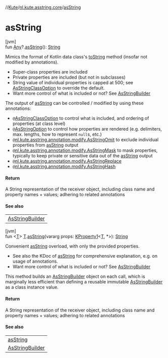 //[Kute](../../index.md)/[nl.kute.asstring.core](index.md)/[asString](as-string.md)

# asString

[jvm]\
fun [Any](https://kotlinlang.org/api/latest/jvm/stdlib/kotlin/-any/index.html)?.[asString](as-string.md)(): [String](https://kotlinlang.org/api/latest/jvm/stdlib/kotlin/-string/index.html)

Mimics the format of Kotlin data class's [toString](https://kotlinlang.org/api/latest/jvm/stdlib/kotlin/index.html) method (insofar not modified by annotations).

- 
   Super-class properties are included
- 
   Private properties are included (but not in subclasses)
- 
   String value of individual properties is capped at 500; see [AsStringClassOption](../nl.kute.asstring.annotation.option/-as-string-class-option/index.md) to override the default.
- 
   Want more control of what is included or not? See [AsStringBuilder](-as-string-builder/index.md)

The output of [asString](as-string.md) can be controlled / modified by using these annotations:

- 
   `@`[AsStringClassOption](../nl.kute.asstring.annotation.option/-as-string-class-option/index.md) to control what is included, and ordering of properties (at class level)
- 
   `@`[AsStringOption](../nl.kute.asstring.annotation.option/-as-string-option/index.md) to control how properties are rendered (e.g. delimiters, max. lengths, how to represent `null`s, etc.)
- 
   `@`[nl.kute.asstring.annotation.modify.AsStringOmit](../nl.kute.asstring.annotation.modify/-as-string-omit/index.md) to exclude individual properties from [asString](as-string.md) output
- 
   `@`[nl.kute.asstring.annotation.modify.AsStringMask](../nl.kute.asstring.annotation.modify/-as-string-mask/index.md) to mask properties, typically to keep private or sensitive data out of the [asString](as-string.md) output
- 
   `@`[nl.kute.asstring.annotation.modify.AsStringReplace](../nl.kute.asstring.annotation.modify/-as-string-replace/index.md)
- 
   `@`[nl.kute.asstring.annotation.modify.AsStringHash](../nl.kute.asstring.annotation.modify/-as-string-hash/index.md)

#### Return

A String representation of the receiver object, including class name and property names + values; adhering to related annotations

#### See also

| |
|---|
| [AsStringBuilder](-as-string-builder/index.md) |

[jvm]\
fun &lt;[T](as-string.md)&gt; [T](as-string.md).[asString](as-string.md)(vararg props: [KProperty1](https://kotlinlang.org/api/latest/jvm/stdlib/kotlin.reflect/-k-property1/index.html)&lt;[T](as-string.md), *&gt;): [String](https://kotlinlang.org/api/latest/jvm/stdlib/kotlin/-string/index.html)

Convenient [asString](as-string.md) overload, with only the provided properties.

- 
   See also the KDoc of [asString](as-string.md) for comprehensive explanation, e.g. on usage of annotations.
- 
   Want more control of what is included or not? See [AsStringBuilder](-as-string-builder/index.md)

This method builds an [AsStringBuilder](-as-string-builder/index.md) object on each call, which is marginally less efficient than defining a reusable immutable [AsStringBuilder](-as-string-builder/index.md) as a class instance value.

#### Return

A String representation of the receiver object, including class name and property names + values; adhering to related annotations

#### See also

| |
|---|
| [asString](as-string.md) |
| [AsStringBuilder](-as-string-builder/index.md) |
